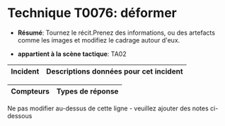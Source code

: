 # Technique T0076: déformer

* **Résumé**: Tournez le récit.Prenez des informations, ou des artefacts comme les images et modifiez le cadrage autour d'eux.

* **appartient à la scène tactique**: TA02


|Incident |Descriptions données pour cet incident |
|-------- |-------------------- |



|Compteurs |Types de réponse |
|-------- |-------------- |


Ne pas modifier au-dessus de cette ligne - veuillez ajouter des notes ci-dessous